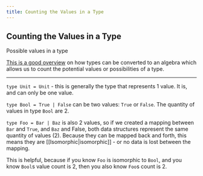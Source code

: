 ```yaml
---
title: Counting the Values in a Type
---
```


## Counting the Values in a Type 

Possible values in a type

[This is a good overview](https://gist.github.com/gregberns/5e9da0c95a9a8d2b6338afe69310b945) on how types can be converted to an algebra which allows us to count the potential values or possibilities of a type.

---

`type Unit = Unit` - this is generally the type that represents 1 value. It is, and can only be one value.

`type Bool = True | False` can be two values: `True` or `False`. The quantity of values in type `Bool` are 2. 

`type Foo = Bar | Baz` is also 2 values, so if we created a mapping between `Bar` and `True`, and `Baz` and False, both data structures represent the same quantity of values (2). Because they can be mapped back and forth, this means they are [[Isomorphic|isomorphic]] - or no data is lost between the mapping.

This is helpful, because if you know `Foo` is isomorphic to `Bool`, and you know `Bool`s value count is 2, then you also know `Foo`s count is 2.
